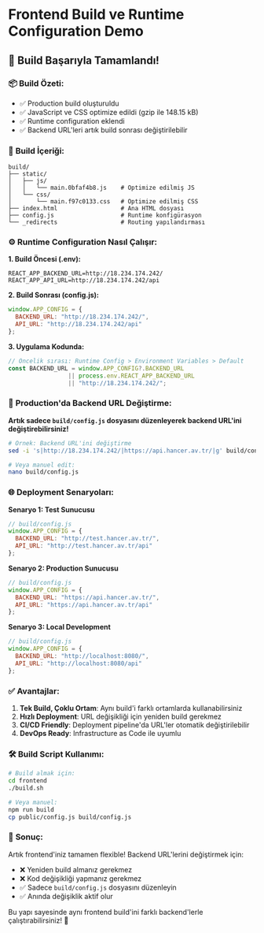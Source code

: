# Frontend Build ve Runtime Configuration Demo

## 🎯 **Build Başarıyla Tamamlandı!**

### 📦 **Build Özeti:**
- ✅ Production build oluşturuldu
- ✅ JavaScript ve CSS optimize edildi (gzip ile 148.15 kB)
- ✅ Runtime configuration eklendi
- ✅ Backend URL'leri artık build sonrası değiştirilebilir

### 🔧 **Build İçeriği:**
```
build/
├── static/
│   ├── js/
│   │   └── main.0bfaf4b8.js    # Optimize edilmiş JS
│   └── css/
│       └── main.f97c0133.css   # Optimize edilmiş CSS
├── index.html                  # Ana HTML dosyası
├── config.js                   # Runtime konfigürasyon
└── _redirects                  # Routing yapılandırması
```

### ⚙️ **Runtime Configuration Nasıl Çalışır:**

**1. Build Öncesi (.env):**
```properties
REACT_APP_BACKEND_URL=http://18.234.174.242/
REACT_APP_API_URL=http://18.234.174.242/api
```

**2. Build Sonrası (config.js):**
```javascript
window.APP_CONFIG = {
  BACKEND_URL: "http://18.234.174.242/",
  API_URL: "http://18.234.174.242/api"
};
```

**3. Uygulama Kodunda:**
```javascript
// Öncelik sırası: Runtime Config > Environment Variables > Default
const BACKEND_URL = window.APP_CONFIG?.BACKEND_URL 
                 || process.env.REACT_APP_BACKEND_URL 
                 || "http://18.234.174.242/";
```

### 🚀 **Production'da Backend URL Değiştirme:**

**Artık sadece `build/config.js` dosyasını düzenleyerek backend URL'ini değiştirebilirsiniz!**

```bash
# Örnek: Backend URL'ini değiştirme
sed -i 's|http://18.234.174.242/|https://api.hancer.av.tr/|g' build/config.js

# Veya manuel edit:
nano build/config.js
```

### 🌐 **Deployment Senaryoları:**

**Senaryo 1: Test Sunucusu**
```javascript
// build/config.js
window.APP_CONFIG = {
  BACKEND_URL: "http://test.hancer.av.tr/",
  API_URL: "http://test.hancer.av.tr/api"
};
```

**Senaryo 2: Production Sunucusu**
```javascript
// build/config.js
window.APP_CONFIG = {
  BACKEND_URL: "https://api.hancer.av.tr/",
  API_URL: "https://api.hancer.av.tr/api"
};
```

**Senaryo 3: Local Development**
```javascript
// build/config.js
window.APP_CONFIG = {
  BACKEND_URL: "http://localhost:8080/",
  API_URL: "http://localhost:8080/api"
};
```

### ✅ **Avantajlar:**

1. **Tek Build, Çoklu Ortam**: Aynı build'i farklı ortamlarda kullanabilirsiniz
2. **Hızlı Deployment**: URL değişikliği için yeniden build gerekmez
3. **CI/CD Friendly**: Deployment pipeline'da URL'ler otomatik değiştirilebilir
4. **DevOps Ready**: Infrastructure as Code ile uyumlu

### 🛠 **Build Script Kullanımı:**

```bash
# Build almak için:
cd frontend
./build.sh

# Veya manuel:
npm run build
cp public/config.js build/config.js
```

### 🎉 **Sonuç:**

Artık frontend'iniz tamamen flexible! Backend URL'lerini değiştirmek için:
- ❌ Yeniden build almanız gerekmez
- ❌ Kod değişikliği yapmanız gerekmez
- ✅ Sadece `build/config.js` dosyasını düzenleyin
- ✅ Anında değişiklik aktif olur

Bu yapı sayesinde aynı frontend build'ini farklı backend'lerle çalıştırabilirsiniz! 🚀